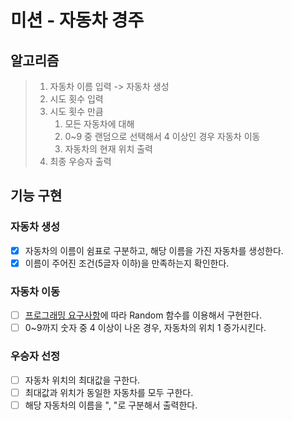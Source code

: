 # 미션 - 자동차 경주

## 알고리즘

> 1. 자동차 이름 입력 -> 자동차 생성
> 2. 시도 횟수 입력
> 3. 시도 횟수 만큼
>    1.  모든 자동차에 대해
>       1. 0~9 중 랜덤으로 선택해서 4 이상인 경우 자동차 이동
>       2. 자동차의 현재 위치 출력
> 4. 최종 우승자 출력

## 기능 구현

### 자동차 생성

- [x] 자동차의 이름이 쉼표로 구분하고, 해당 이름을 가진 자동차를 생성한다.
- [x] 이름이 주어진 조건(5글자 이하)을 만족하는지 확인한다.

### 자동차 이동

- [ ] [프로그래밍 요구사항](../README.md#-프로그래밍-요구-사항)에 따라 Random 함수를 이용해서 구현한다.
- [ ] 0~9까지 숫자 중 4 이상이 나온 경우, 자동차의 위치 1 증가시킨다.

### 우승자 선정

- [ ] 자동차 위치의 최대값을 구한다.
- [ ] 최대값과 위치가 동일한 자동차를 모두 구한다.
- [ ] 해당 자동차의 이름을 ", "로 구분해서 출력한다.